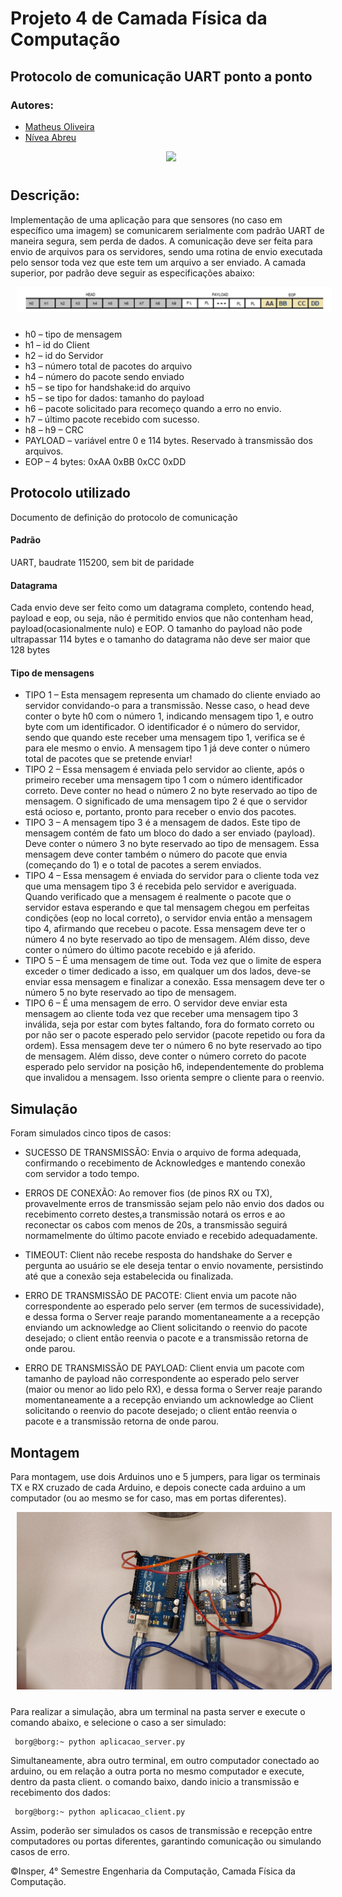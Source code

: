 # Projeto 4 de Camada Física da Computação 
## Protocolo de comunicação UART ponto a ponto

### Autores:
* [Matheus Oliveira](https://github.com/matheus-1618)
* [Nívea Abreu](https://github.com/niveaabreu)

 <center><img src="transmission.gif"  style="float: center; margin: 0px 0px 10px 10px"></center>

## Descrição:
Implementação de uma aplicação para que sensores (no caso em específico uma imagem) se comunicarem serialmente com padrão UART de maneira segura, sem perda de dados. A comunicação deve ser feita para envio de arquivos para os servidores, sendo uma rotina
de envio executada pelo sensor toda vez que este tem um arquivo a ser enviado.
A camada superior, por padrão deve seguir as especificações abaixo:
 <center><img src="datagram.png"  style="float: center; margin: 0px 0px 10px 10px"></center>

- h0 – tipo de mensagem
- h1 – id do Client
- h2 – id do Servidor
- h3 – número total de pacotes do arquivo
- h4 – número do pacote sendo enviado
- h5 – se tipo for handshake:id do arquivo
- h5 – se tipo for dados: tamanho do payload
- h6 – pacote solicitado para recomeço quando a erro no envio.
- h7 – último pacote recebido com sucesso.
- h8 – h9 – CRC
- PAYLOAD – variável entre 0 e 114 bytes. Reservado à transmissão dos arquivos.
- EOP – 4 bytes: 0xAA 0xBB 0xCC 0xDD

## Protocolo utilizado
Documento de definição do protocolo de comunicação

#### Padrão
UART, baudrate 115200, sem bit de paridade
#### Datagrama
Cada envio deve ser feito como um datagrama completo, contendo head, payload e eop, ou seja, não é permitido envios que não contenham head, payload(ocasionalmente nulo) e EOP. O tamanho do payload não pode ultrapassar 114 bytes e o tamanho do datagrama não deve ser maior que 128 bytes

#### Tipo de mensagens 
- TIPO 1 – Esta mensagem representa um chamado do cliente enviado ao servidor convidando-o para a transmissão. Nesse caso, o head deve conter o byte h0 com o número 1, indicando mensagem tipo 1, e outro byte com um identificador. O identificador é o número do servidor, sendo que quando este receber uma mensagem tipo 1, verifica se é para ele mesmo o envio. A mensagem tipo 1 já deve conter o número total de pacotes que se pretende enviar!
- TIPO 2 – Essa mensagem é enviada pelo servidor ao cliente, após o primeiro receber uma mensagem tipo 1 com o número identificador correto. Deve conter no head o número 2 no byte reservado ao tipo de mensagem. O significado de uma mensagem tipo 2 é que o servidor está ocioso e, portanto, pronto para receber o envio dos pacotes. 
- TIPO 3 – A mensagem tipo 3 é a mensagem de dados. Este tipo de mensagem contém de fato um bloco do dado a ser enviado (payload). Deve conter o número 3 no byte reservado ao tipo de mensagem. Essa mensagem deve conter também o número do pacote que envia (começando do 1) e o total de pacotes a serem enviados.
- TIPO 4 – Essa mensagem é enviada do servidor para o cliente toda vez que uma mensagem tipo 3 é recebida pelo servidor e averiguada. Quando verificado que a mensagem é realmente o pacote que o servidor estava esperando e que tal mensagem chegou em perfeitas condições (eop no local correto), o servidor envia então a mensagem tipo 4, afirmando que recebeu o pacote. Essa mensagem deve ter o número 4 no byte reservado ao tipo de mensagem. Além disso, deve conter o número do último pacote recebido e já aferido.
- TIPO 5 – É uma mensagem de time out. Toda vez que o limite de espera exceder o timer dedicado a isso, em qualquer um dos lados, deve-se enviar essa mensagem e finalizar a conexão. Essa mensagem deve ter o número 5 no byte reservado ao tipo de mensagem.
- TIPO 6 – É uma mensagem de erro. O servidor deve enviar esta mensagem ao cliente toda vez que receber uma mensagem tipo 3 inválida, seja por estar com bytes faltando, fora do formato correto ou por não ser o pacote esperado pelo servidor (pacote repetido ou fora da ordem). Essa mensagem deve ter o número 6 no byte reservado ao tipo de mensagem. Além disso, deve conter o número correto do pacote esperado pelo servidor na posição h6, independentemente do problema que invalidou a mensagem. Isso orienta sempre o cliente para o reenvio.


## Simulação
Foram simulados cinco tipos de casos:
- SUCESSO DE TRANSMISSÃO: Envia o arquivo de forma adequada, confirmando o recebimento de Acknowledges e mantendo conexão com servidor a todo tempo.

- ERROS DE CONEXÃO: Ao remover fios (de pinos RX ou TX), provavelmente erros de transmissão sejam pelo não envio dos dados ou recebimento correto destes,a transmissão notará os erros e ao reconectar os cabos com menos de 20s, a transmissão seguirá normamelmente do último pacote enviado e recebido adequadamente.

- TIMEOUT: Client não recebe resposta do handshake do Server e pergunta ao usuário se ele deseja tentar o envio novamente, persistindo até que a conexão seja estabelecida ou finalizada.

- ERRO DE TRANSMISSÃO DE PACOTE: Client envia um pacote não correspondente ao esperado pelo server (em termos de sucessividade), e dessa forma o Server reaje parando momentaneamente a a recepção enviando um acknowledge ao Client solicitando o reenvio do pacote desejado; o client então reenvia o pacote e a transmissão retorna de onde parou.

- ERRO DE TRANSMISSÃO DE PAYLOAD: Client envia um pacote com tamanho de payload não correspondente ao esperado pelo server (maior ou menor ao lido pelo RX), e dessa forma o Server reaje parando momentaneamente a a recepção enviando um acknowledge ao Client solicitando o reenvio do pacote desejado; o client então reenvia o pacote e a transmissão retorna de onde parou.


## Montagem

Para montagem, use dois Arduinos uno e 5 jumpers, para ligar os terminais TX e RX cruzado de cada Arduino, e depois conecte cada arduino a um computador (ou ao mesmo se for caso, mas em portas diferentes).
<center><img src="arduinos.jpeg"  style="float: center; margin: 0px 0px 10px 10px"></center>

Para realizar a simulação, abra um terminal na pasta server e execute o comando abaixo, e selecione o caso a ser simulado:

```console
 borg@borg:~ python aplicacao_server.py
```
Simultaneamente, abra outro terminal, em outro computador conectado ao arduino, ou em relação a outra porta no mesmo computador e execute, dentro da pasta client. o comando baixo, dando inicio a transmissão e recebimento dos dados:
```console
 borg@borg:~ python aplicacao_client.py
```
Assim, poderão ser simulados os casos de transmissão e recepção entre computadores ou portas diferentes, garantindo comunicação ou simulando casos de erro.

 ©Insper, 4° Semestre Engenharia da Computação, Camada Física da Computação.
